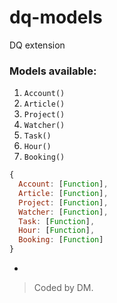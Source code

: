 # dq-models

DQ extension

### Models available:

1. `Account()`
2. `Article()`
3. `Project()`
4. `Watcher()`
5. `Task()`
6. `Hour()`
7. `Booking()`


```javascript
{ 
  Account: [Function],
  Article: [Function],
  Project: [Function],
  Watcher: [Function],
  Task: [Function],
  Hour: [Function],
  Booking: [Function]
}
```
-
> Coded by DM.
